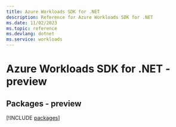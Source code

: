 ```yaml
---
title: Azure Workloads SDK for .NET
description: Reference for Azure Workloads SDK for .NET
ms.date: 11/02/2023
ms.topic: reference
ms.devlang: dotnet
ms.service: workloads
---
```

# Azure Workloads SDK for .NET - preview
## Packages - preview
[!INCLUDE [packages](workloads-index.md)]